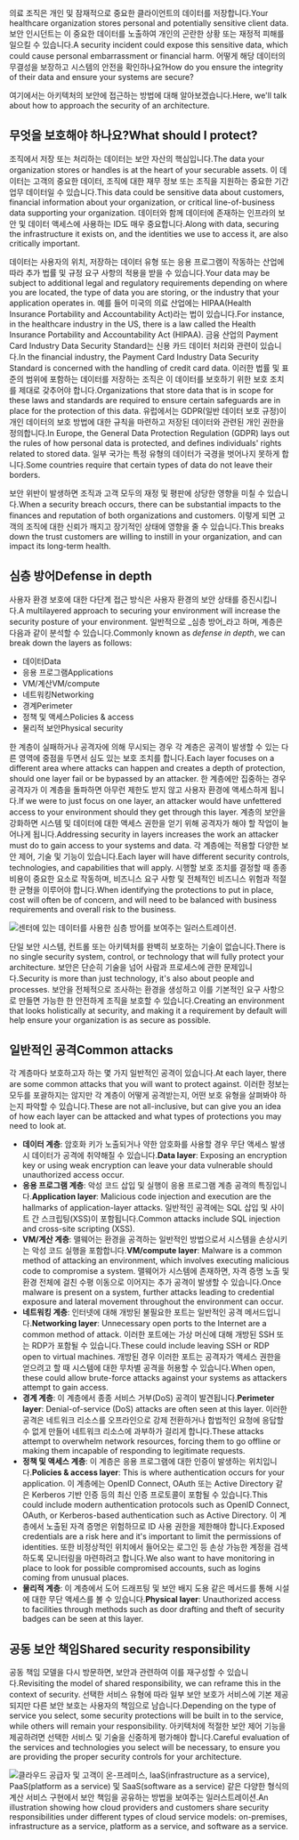 <span data-ttu-id="97c18-101">의료 조직은 개인 및 잠재적으로 중요한 클라이언트의 데이터를 저장합니다.</span><span class="sxs-lookup"><span data-stu-id="97c18-101">Your healthcare organization stores personal and potentially sensitive client data.</span></span> <span data-ttu-id="97c18-102">보안 인시던트는 이 중요한 데이터를 노출하여 개인의 곤란한 상황 또는 재정적 피해를 일으킬 수 있습니다.</span><span class="sxs-lookup"><span data-stu-id="97c18-102">A security incident could expose this sensitive data, which could cause personal embarrassment or financial harm.</span></span> <span data-ttu-id="97c18-103">어떻게 해당 데이터의 무결성을 보장하고 시스템의 안전을 확인하나요?</span><span class="sxs-lookup"><span data-stu-id="97c18-103">How do you ensure the integrity of their data and ensure your systems are secure?</span></span> 

<span data-ttu-id="97c18-104">여기에서는 아키텍처의 보안에 접근하는 방법에 대해 알아보겠습니다.</span><span class="sxs-lookup"><span data-stu-id="97c18-104">Here, we'll talk about how to approach the security of an architecture.</span></span>

## <a name="what-should-i-protect"></a><span data-ttu-id="97c18-105">무엇을 보호해야 하나요?</span><span class="sxs-lookup"><span data-stu-id="97c18-105">What should I protect?</span></span>

<span data-ttu-id="97c18-106">조직에서 저장 또는 처리하는 데이터는 보안 자산의 핵심입니다.</span><span class="sxs-lookup"><span data-stu-id="97c18-106">The data your organization stores or handles is at the heart of your securable assets.</span></span> <span data-ttu-id="97c18-107">이 데이터는 고객의 중요한 데이터, 조직에 대한 재무 정보 또는 조직을 지원하는 중요한 기간 업무 데이터일 수 있습니다.</span><span class="sxs-lookup"><span data-stu-id="97c18-107">This data could be sensitive data about customers, financial information about your organization, or critical line-of-business data supporting your organization.</span></span> <span data-ttu-id="97c18-108">데이터와 함께 데이터에 존재하는 인프라의 보안 및 데이터 액세스에 사용하는 ID도 매우 중요합니다.</span><span class="sxs-lookup"><span data-stu-id="97c18-108">Along with data, securing the infrastructure it exists on, and the identities we use to access it, are also critically important.</span></span>

<span data-ttu-id="97c18-109">데이터는 사용자의 위치, 저장하는 데이터 유형 또는 응용 프로그램이 작동하는 산업에 따라 추가 법률 및 규정 요구 사항의 적용을 받을 수 있습니다.</span><span class="sxs-lookup"><span data-stu-id="97c18-109">Your data may be subject to additional legal and regulatory requirements depending on where you are located, the type of data you are storing, or the industry that your application operates in.</span></span> <span data-ttu-id="97c18-110">예를 들어 미국의 의료 산업에는 HIPAA(Health Insurance Portability and Accountability Act)라는 법이 있습니다.</span><span class="sxs-lookup"><span data-stu-id="97c18-110">For instance, in the healthcare industry in the US, there is a law called the Health Insurance Portability and Accountability Act (HIPAA).</span></span> <span data-ttu-id="97c18-111">금융 산업의 Payment Card Industry Data Security Standard는 신용 카드 데이터 처리와 관련이 있습니다.</span><span class="sxs-lookup"><span data-stu-id="97c18-111">In the financial industry, the Payment Card Industry Data Security Standard is concerned with the handling of credit card data.</span></span> <span data-ttu-id="97c18-112">이러한 법률 및 표준의 범위에 포함하는 데이터를 저장하는 조직은 이 데이터를 보호하기 위한 보호 조치를 제대로 갖추어야 합니다.</span><span class="sxs-lookup"><span data-stu-id="97c18-112">Organizations that store data that is in scope for these laws and standards are required to ensure certain safeguards are in place for the protection of this data.</span></span> <span data-ttu-id="97c18-113">유럽에서는 GDPR(일반 데이터 보호 규정)이 개인 데이터의 보호 방법에 대한 규칙을 마련하고 저장된 데이터와 관련된 개인 권한을 정의합니다.</span><span class="sxs-lookup"><span data-stu-id="97c18-113">In Europe, the General Data Protection Regulation (GDPR) lays out the rules of how personal data is protected, and defines individuals' rights related to stored data.</span></span> <span data-ttu-id="97c18-114">일부 국가는 특정 유형의 데이터가 국경을 벗어나지 못하게 합니다.</span><span class="sxs-lookup"><span data-stu-id="97c18-114">Some countries require that certain types of data do not leave their borders.</span></span>

<span data-ttu-id="97c18-115">보안 위반이 발생하면 조직과 고객 모두의 재정 및 평판에 상당한 영향을 미칠 수 있습니다.</span><span class="sxs-lookup"><span data-stu-id="97c18-115">When a security breach occurs, there can be substantial impacts to the finances and reputation of both organizations and customers.</span></span> <span data-ttu-id="97c18-116">이렇게 되면 고객의 조직에 대한 신뢰가 깨지고 장기적인 상태에 영향을 줄 수 있습니다.</span><span class="sxs-lookup"><span data-stu-id="97c18-116">This breaks down the trust customers are willing to instill in your organization, and can impact its long-term health.</span></span>

## <a name="defense-in-depth"></a><span data-ttu-id="97c18-117">심층 방어</span><span class="sxs-lookup"><span data-stu-id="97c18-117">Defense in depth</span></span>

<span data-ttu-id="97c18-118">사용자 환경 보호에 대한 다단계 접근 방식은 사용자 환경의 보안 상태를 증진시킵니다.</span><span class="sxs-lookup"><span data-stu-id="97c18-118">A multilayered approach to securing your environment will increase the security posture of your environment.</span></span> <span data-ttu-id="97c18-119">일반적으로 _심층 방어_라고 하며, 계층은 다음과 같이 분석할 수 있습니다.</span><span class="sxs-lookup"><span data-stu-id="97c18-119">Commonly known as _defense in depth_, we can break down the layers as follows:</span></span>

* <span data-ttu-id="97c18-120">데이터</span><span class="sxs-lookup"><span data-stu-id="97c18-120">Data</span></span>
* <span data-ttu-id="97c18-121">응용 프로그램</span><span class="sxs-lookup"><span data-stu-id="97c18-121">Applications</span></span>
* <span data-ttu-id="97c18-122">VM/계산</span><span class="sxs-lookup"><span data-stu-id="97c18-122">VM/compute</span></span>
* <span data-ttu-id="97c18-123">네트워킹</span><span class="sxs-lookup"><span data-stu-id="97c18-123">Networking</span></span>
* <span data-ttu-id="97c18-124">경계</span><span class="sxs-lookup"><span data-stu-id="97c18-124">Perimeter</span></span>
* <span data-ttu-id="97c18-125">정책 및 액세스</span><span class="sxs-lookup"><span data-stu-id="97c18-125">Policies & access</span></span>
* <span data-ttu-id="97c18-126">물리적 보안</span><span class="sxs-lookup"><span data-stu-id="97c18-126">Physical security</span></span>

<span data-ttu-id="97c18-127">한 계층이 실패하거나 공격자에 의해 무시되는 경우 각 계층은 공격이 발생할 수 있는 다른 영역에 중점을 두면서 심도 있는 보호 조치를 합니다.</span><span class="sxs-lookup"><span data-stu-id="97c18-127">Each layer focuses on a different area where attacks can happen and creates a depth of protection, should one layer fail or be bypassed by an attacker.</span></span> <span data-ttu-id="97c18-128">한 계층에만 집중하는 경우 공격자가 이 계층을 돌파하면 아무런 제한도 받지 않고 사용자 환경에 액세스하게 됩니다.</span><span class="sxs-lookup"><span data-stu-id="97c18-128">If we were to just focus on one layer, an attacker would have unfettered access to your environment should they get through this layer.</span></span> <span data-ttu-id="97c18-129">계층의 보안을 강화하면 시스템 및 데이터에 대한 액세스 권한을 얻기 위해 공격자가 해야 할 작업이 늘어나게 됩니다.</span><span class="sxs-lookup"><span data-stu-id="97c18-129">Addressing security in layers increases the work an attacker must do to gain access to your systems and data.</span></span> <span data-ttu-id="97c18-130">각 계층에는 적용할 다양한 보안 제어, 기술 및 기능이 있습니다.</span><span class="sxs-lookup"><span data-stu-id="97c18-130">Each layer will have different security controls, technologies, and capabilities that will apply.</span></span> <span data-ttu-id="97c18-131">시행할 보호 조치를 결정할 때 종종 비용이 중요한 요소로 작동하며, 비즈니스 요구 사항 및 전체적인 비즈니스 위험과 적절한 균형을 이루어야 합니다.</span><span class="sxs-lookup"><span data-stu-id="97c18-131">When identifying the protections to put in place, cost will often be of concern, and will need to be balanced with business requirements and overall risk to the business.</span></span>

![센터에 있는 데이터를 사용한 심층 방어를 보여주는 일러스트레이션.](../media/security-layers.png)

<span data-ttu-id="97c18-134">단일 보안 시스템, 컨트롤 또는 아키텍처를 완벽히 보호하는 기술이 없습니다.</span><span class="sxs-lookup"><span data-stu-id="97c18-134">There is no single security system, control, or technology that will fully protect your architecture.</span></span> <span data-ttu-id="97c18-135">보안은 단순히 기술을 넘어 사람과 프로세스에 관한 문제입니다.</span><span class="sxs-lookup"><span data-stu-id="97c18-135">Security is more than just technology, it's also about people and processes.</span></span> <span data-ttu-id="97c18-136">보안을 전체적으로 조사하는 환경을 생성하고 이를 기본적인 요구 사항으로 만들면 가능한 한 안전하게 조직을 보호할 수 있습니다.</span><span class="sxs-lookup"><span data-stu-id="97c18-136">Creating an environment that looks holistically at security, and making it a requirement by default will help ensure your organization is as secure as possible.</span></span>

## <a name="common-attacks"></a><span data-ttu-id="97c18-137">일반적인 공격</span><span class="sxs-lookup"><span data-stu-id="97c18-137">Common attacks</span></span>

<span data-ttu-id="97c18-138">각 계층마다 보호하고자 하는 몇 가지 일반적인 공격이 있습니다.</span><span class="sxs-lookup"><span data-stu-id="97c18-138">At each layer, there are some common attacks that you will want to protect against.</span></span> <span data-ttu-id="97c18-139">이러한 정보는 모두를 포괄하지는 않지만 각 계층이 어떻게 공격받는지, 어떤 보호 유형을 살펴봐야 하는지 파악할 수 있습니다.</span><span class="sxs-lookup"><span data-stu-id="97c18-139">These are not all-inclusive, but can give you an idea of how each layer can be attacked and what types of protections you may need to look at.</span></span>

* <span data-ttu-id="97c18-140">**데이터 계층**: 암호화 키가 노출되거나 약한 암호화를 사용할 경우 무단 액세스 발생 시 데이터가 공격에 취약해질 수 있습니다.</span><span class="sxs-lookup"><span data-stu-id="97c18-140">**Data layer**: Exposing an encryption key or using weak encryption can leave your data vulnerable should unauthorized access occur.</span></span>
* <span data-ttu-id="97c18-141">**응용 프로그램 계층**: 악성 코드 삽입 및 실행이 응용 프로그램 계층 공격의 특징입니다.</span><span class="sxs-lookup"><span data-stu-id="97c18-141">**Application layer**: Malicious code injection and execution are the hallmarks of application-layer attacks.</span></span> <span data-ttu-id="97c18-142">일반적인 공격에는 SQL 삽입 및 사이트 간 스크립팅(XSS)이 포함됩니다.</span><span class="sxs-lookup"><span data-stu-id="97c18-142">Common attacks include SQL injection and cross-site scripting (XSS).</span></span>
* <span data-ttu-id="97c18-143">**VM/계산 계층**: 맬웨어는 환경을 공격하는 일반적인 방법으로서 시스템을 손상시키는 악성 코드 실행을 포함합니다.</span><span class="sxs-lookup"><span data-stu-id="97c18-143">**VM/compute layer**: Malware is a common method of attacking an environment, which involves executing malicious code to compromise a system.</span></span> <span data-ttu-id="97c18-144">맬웨어가 시스템에 존재하면, 자격 증명 노출 및 환경 전체에 걸친 수평 이동으로 이어지는 추가 공격이 발생할 수 있습니다.</span><span class="sxs-lookup"><span data-stu-id="97c18-144">Once malware is present on a system, further attacks leading to credential exposure and lateral movement throughout the environment can occur.</span></span>
* <span data-ttu-id="97c18-145">**네트워킹 계층**: 인터넷에 대해 개방된 불필요한 포트는 일반적인 공격 메서드입니다.</span><span class="sxs-lookup"><span data-stu-id="97c18-145">**Networking layer**: Unnecessary open ports to the Internet are a common method of attack.</span></span> <span data-ttu-id="97c18-146">이러한 포트에는 가상 머신에 대해 개방된 SSH 또는 RDP가 포함될 수 있습니다.</span><span class="sxs-lookup"><span data-stu-id="97c18-146">These could include leaving SSH or RDP open to virtual machines.</span></span> <span data-ttu-id="97c18-147">개방된 경우 이러한 포트는 공격자가 액세스 권한을 얻으려고 할 때 시스템에 대한 무차별 공격을 허용할 수 있습니다.</span><span class="sxs-lookup"><span data-stu-id="97c18-147">When open, these could allow brute-force attacks against your systems as attackers attempt to gain access.</span></span>
* <span data-ttu-id="97c18-148">**경계 계층**: 이 계층에서 종종 서비스 거부(DoS) 공격이 발견됩니다.</span><span class="sxs-lookup"><span data-stu-id="97c18-148">**Perimeter layer**: Denial-of-service (DoS) attacks are often seen at this layer.</span></span> <span data-ttu-id="97c18-149">이러한 공격은 네트워크 리소스를 오프라인으로 강제 전환하거나 합법적인 요청에 응답할 수 없게 만들어 네트워크 리소스에 과부하가 걸리게 합니다.</span><span class="sxs-lookup"><span data-stu-id="97c18-149">These attacks attempt to overwhelm network resources, forcing them to go  offline or making them incapable of responding to legitimate requests.</span></span>
* <span data-ttu-id="97c18-150">**정책 및 액세스 계층**: 이 계층은 응용 프로그램에 대한 인증이 발생하는 위치입니다.</span><span class="sxs-lookup"><span data-stu-id="97c18-150">**Policies & access layer**: This is where authentication occurs for your application.</span></span> <span data-ttu-id="97c18-151">이 계층에는 OpenID Connect, OAuth 또는 Active Directory 같은 Kerberos 기반 인증 등의 최신 인증 프로토콜이 포함될 수 있습니다.</span><span class="sxs-lookup"><span data-stu-id="97c18-151">This could include modern authentication protocols such as OpenID Connect, OAuth, or Kerberos-based authentication such as Active Directory.</span></span> <span data-ttu-id="97c18-152">이 계층에서 노출된 자격 증명은 위험하므로 ID 사용 권한을 제한해야 합니다.</span><span class="sxs-lookup"><span data-stu-id="97c18-152">Exposed credentials are a risk here and it's important to limit the permissions of identities.</span></span> <span data-ttu-id="97c18-153">또한 비정상적인 위치에서 들어오는 로그인 등 손상 가능한 계정을 검색하도록 모니터링을 마련하려고 합니다.</span><span class="sxs-lookup"><span data-stu-id="97c18-153">We also want to have monitoring in place to look for possible compromised accounts, such as logins coming from unusual places.</span></span>
* <span data-ttu-id="97c18-154">**물리적 계층**: 이 계층에서 도어 드래프팅 및 보안 배지 도용 같은 메서드를 통해 시설에 대한 무단 액세스를 볼 수 있습니다.</span><span class="sxs-lookup"><span data-stu-id="97c18-154">**Physical layer**: Unauthorized access to facilities through methods such as door drafting and theft of security badges can be seen at this layer.</span></span>

## <a name="shared-security-responsibility"></a><span data-ttu-id="97c18-155">공동 보안 책임</span><span class="sxs-lookup"><span data-stu-id="97c18-155">Shared security responsibility</span></span>

<span data-ttu-id="97c18-156">공동 책임 모델을 다시 방문하면, 보안과 관련하여 이를 재구성할 수 있습니다.</span><span class="sxs-lookup"><span data-stu-id="97c18-156">Revisiting the model of shared responsibility, we can reframe this in the context of security.</span></span> <span data-ttu-id="97c18-157">선택한 서비스 유형에 따라 일부 보안 보호가 서비스에 기본 제공되지만 다른 보안 보호는 사용자의 책임으로 남습니다.</span><span class="sxs-lookup"><span data-stu-id="97c18-157">Depending on the type of service you select, some security protections will be built in to the service, while others will remain your responsibility.</span></span> <span data-ttu-id="97c18-158">아키텍처에 적절한 보안 제어 기능을 제공하려면 선택한 서비스 및 기술을 신중하게 평가해야 합니다.</span><span class="sxs-lookup"><span data-stu-id="97c18-158">Careful evaluation of the services and technologies you select will be necessary, to ensure you are providing the proper security controls for your architecture.</span></span>

![<span data-ttu-id="97c18-159">클라우드 공급자 및 고객이 온-프레미스, IaaS(infrastructure as a service), PaaS(platform as a service) 및 SaaS(software as a service) 같은 다양한 형식의 계산 서비스 구현에서 보안 책임을 공유하는 방법을 보여주는 일러스트레이션.</span><span class="sxs-lookup"><span data-stu-id="97c18-159">An illustration showing how cloud providers and customers share security responsibilities under different types of cloud service models: on-premises, infrastructure as a service, platform as a service, and software as a service.</span></span> ](../media/shared_responsibilities.png)

